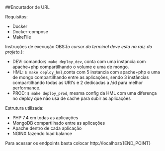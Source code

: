 ##Encurtador de URL

Requisitos:

- Docker
- Docker-compose
- MakeFile

Instruções de execução OBS:(_o cursor do terminal deve esta na raiz do projeto._): 

- DEV: comando:``$ make deploy_dev``, conta com uma instancia com apache+php compartilhando o volume e uma de mongo.
- HML: ``$ make deploy_hml``,conta com 5 instancia com apache+php e uma de mongo compartilhando entre as aplicações, sendo 3 instâncias compartilhando todas as URI's e 2 dedicadas a /:id para melhor performance.
- PROD: ``$ make deploy_prod``, mesma config da HML com uma diferença no deploy que não usa de cache para subir as aplicações

Estrutura utilizada:
 
 - PHP 7.4 em todas as aplicações
 - MongoDB  compartilhado entre as aplicações
 - Apache  dentro de cada aplicação
 - NGINX  fazendo load balance
 
 Para acessar os endpoints basta colocar http://localhost/{END_POINT}


